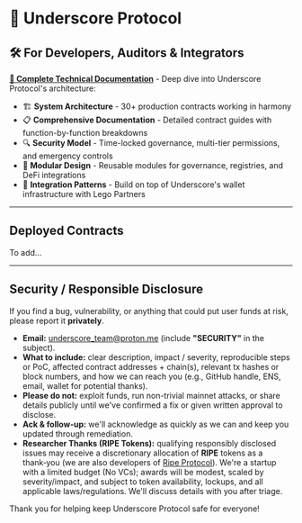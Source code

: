 # 🎯 Underscore Protocol

## 🛠️ **For Developers, Auditors & Integrators**

**[📖 Complete Technical Documentation](docs/README.md)** - Deep dive into Underscore Protocol's architecture:

- 🏗️ **System Architecture** - 30+ production contracts working in harmony
- 📋 **Comprehensive Documentation** - Detailed contract guides with function-by-function breakdowns
- 🔍 **Security Model** - Time-locked governance, multi-tier permissions, and emergency controls
- 🧩 **Modular Design** - Reusable modules for governance, registries, and DeFi integrations
- 🔗 **Integration Patterns** - Build on top of Underscore's wallet infrastructure with Lego Partners

---

## Deployed Contracts

To add...

---

## Security / Responsible Disclosure

If you find a bug, vulnerability, or anything that could put user funds at risk, please report it **privately**.

- **Email:** underscore_team@proton.me (include **"SECURITY"** in the subject).
- **What to include:** clear description, impact / severity, reproducible steps or PoC, affected contract addresses + chain(s), relevant tx hashes or block numbers, and how we can reach you (e.g., GitHub handle, ENS, email, wallet for potential thanks).
- **Please do not:** exploit funds, run non-trivial mainnet attacks, or share details publicly until we've confirmed a fix or given written approval to disclose.
- **Ack & follow‑up:** we'll acknowledge as quickly as we can and keep you updated through remediation.
- **Researcher Thanks (RIPE Tokens):** qualifying responsibly disclosed issues may receive a discretionary allocation of **RIPE** tokens as a thank‑you (we are also developers of [Ripe Protocol](https://www.ripe.finance/)). We're a startup with a limited budget (No VCs); awards will be modest, scaled by severity/impact, and subject to token availability, lockups, and all applicable laws/regulations. We'll discuss details with you after triage.

Thank you for helping keep Underscore Protocol safe for everyone!